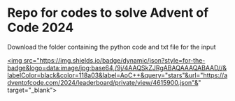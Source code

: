 # Repo for codes to solve Advent of Code 2024

Download the folder containing the python code and txt file for the input


<a href = "https://adventofcode.com/"><img src="https://img.shields.io/badge/dynamic/json?style=for-the-badge&logo=data:image/jpg;base64,/9j/4AAQSkZJRgABAQAAAQABAAD//&labelColor=black&color=118a03&label=AoC++&query="stars"&url="https://adventofcode.com/2024/leaderboard/private/view/4615900.json"&" target="_blank"></a>
</div>
